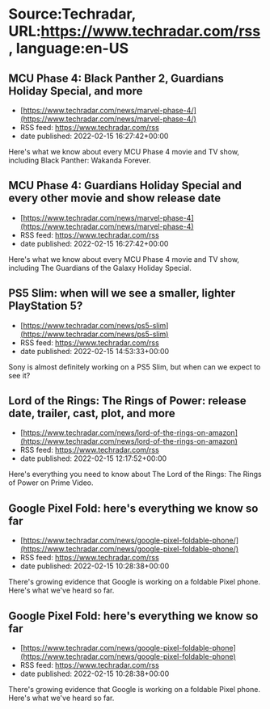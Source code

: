 # Source:Techradar, URL:https://www.techradar.com/rss, language:en-US

## MCU Phase 4: Black Panther 2, Guardians Holiday Special, and more
 - [https://www.techradar.com/news/marvel-phase-4/](https://www.techradar.com/news/marvel-phase-4/)
 - RSS feed: https://www.techradar.com/rss
 - date published: 2022-02-15 16:27:42+00:00

Here's what we know about every MCU Phase 4 movie and TV show, including Black Panther: Wakanda Forever.

## MCU Phase 4: Guardians Holiday Special and every other movie and show release date
 - [https://www.techradar.com/news/marvel-phase-4](https://www.techradar.com/news/marvel-phase-4)
 - RSS feed: https://www.techradar.com/rss
 - date published: 2022-02-15 16:27:42+00:00

Here's what we know about every MCU Phase 4 movie and TV show, including The Guardians of the Galaxy Holiday Special.

## PS5 Slim: when will we see a smaller, lighter PlayStation 5?
 - [https://www.techradar.com/news/ps5-slim](https://www.techradar.com/news/ps5-slim)
 - RSS feed: https://www.techradar.com/rss
 - date published: 2022-02-15 14:53:33+00:00

Sony is almost definitely working on a PS5 Slim, but when can we expect to see it?

## Lord of the Rings: The Rings of Power: release date, trailer, cast, plot, and more
 - [https://www.techradar.com/news/lord-of-the-rings-on-amazon](https://www.techradar.com/news/lord-of-the-rings-on-amazon)
 - RSS feed: https://www.techradar.com/rss
 - date published: 2022-02-15 12:17:52+00:00

Here's everything you need to know about The Lord of the Rings: The Rings of Power on Prime Video.

## Google Pixel Fold: here's everything we know so far
 - [https://www.techradar.com/news/google-pixel-foldable-phone/](https://www.techradar.com/news/google-pixel-foldable-phone/)
 - RSS feed: https://www.techradar.com/rss
 - date published: 2022-02-15 10:28:38+00:00

There's growing evidence that Google is working on a foldable Pixel phone. Here's what we've heard so far.

## Google Pixel Fold: here's everything we know so far
 - [https://www.techradar.com/news/google-pixel-foldable-phone](https://www.techradar.com/news/google-pixel-foldable-phone)
 - RSS feed: https://www.techradar.com/rss
 - date published: 2022-02-15 10:28:38+00:00

There's growing evidence that Google is working on a foldable Pixel phone. Here's what we've heard so far.

